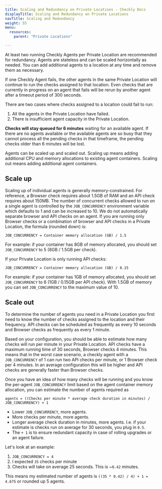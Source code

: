 ```yaml
---
title: Scaling and Redundancy on Private Locations - Checkly Docs
displayTitle: Scaling and Redundancy on Private Locations
navTitle: Scaling and Redundancy
weight: 55
menu:
  resources:
    parent: "Private Locations"

---
```


At least two running Checkly Agents per Private Location are recommended for redundancy. Agents are stateless and can be scaled horizontally as needed. You can add additional agents to a location at any time and remove them
as necessary.

If one Checkly Agent fails, the other agents in the same Private Location will continue to run the checks assigned to that location. Even checks that are currently in progress on an agent that fails will be rerun by another agent after a timeout period of 300 seconds.

There are two cases where checks assigned to a location could fail to run:

1. All the agents in the Private Location have failed.
2. There is insufficient agent capacity in the Private Location.

**Checks will stay queued for 6 minutes** waiting for an available agent. If there are no agents available or the available
agents are so busy that they cannot process all the pending checks in that timeframe, the pending checks older than 6 minutes will be lost.

Agents can be scaled up and scaled out. Scaling up means adding additional CPU and memory allocations to existing agent
containers. Scaling out means adding additional agent containers.

## Scale up

Scaling up of individual agents is generally memory-constrained. For reference, a Browser check requires about
1.5GB of RAM and an API check requires about 150MB. The number of concurrent checks allowed to run on a single agent is
controlled by the `JOB_CONCURRENCY` environment variable which defaults to 1 and can be increased to 10. We do not
automatically separate browser and API checks on an agent. If you are running only Browser checks or a combination of
browser and API checks in a Private Location, the formula (rounded down) is:

`JOB_CONCURRENCY = Container memory allocation (GB) / 1.5`

For example: if your container has 8GB of memory allocated, you should set `JOB_CONCURRENCY` to 5 (8GB / 1.5GB per check).

If your Private Location is only running API checks:

`JOB_CONCURRENCY = Container memory allocation (GB) / 0.15`

For example: if your container has 1GB of memory allocated, you should set `JOB_CONCURRENCY` to 6 (1GB / 0.15GB per API check).
With 1.5GB of memory you can set `JOB_CONCURRENCY` to the maximum value of 10.

## Scale out

To determine the number of agents you need in a Private Location you first need to know the number of checks assigned to
the location and their frequency. API checks can be scheduled as frequently as every 10 seconds and Browser checks as
frequently as every 1 minute.

Based on your configuration, you should be able to estimate how many checks will run per minute in your Private Location.
API checks have a maximum running time of 30 seconds, Browser checks 4 minutes. This means that in the worst case scenario,
a checkly agent with a `JOB_CONCURRENCY` of 1 can run two API checks per minute, or 1 Browser check per 4 minutes.
In an average configuration this will be higher and API checks are generally faster than Browser checks.

Once you have an idea of how many checks will be running and you know the per-agent `JOB_CONCURRENCY` limit based on the
agent container memory allocation, you can estimate the number of agents required as

`agents = ((Checks per minute * average check duration in minutes) / JOB_CONCURRENCY) + 1`

- Lower `JOB_CONCURRENCY`, more agents.
- More checks per minute, more agents.
- Longer average check duration in minutes, more agents. I.e. if your estimate is checks run on average for 30 seconds, you plug in `0.5`.
- The `+ 1` is to ensure redundant capacity in case of rolling upgrades or an agent failure.

Let's look at an example:

1. `JOB_CONCURRENCY = 4`
2. I expected `35` checks per minute
3. Checks will take on average 25 seconds. This is ~`0.42` minutes.

This means my estimated number of agents is `((35 * 0.42) / 4) + 1 = 4.675` or rounded up 5 agents.
